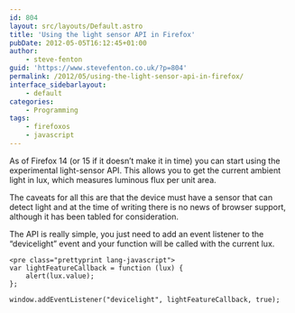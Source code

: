 ```yaml
---
id: 804
layout: src/layouts/Default.astro
title: 'Using the light sensor API in Firefox'
pubDate: 2012-05-05T16:12:45+01:00
author:
    - steve-fenton
guid: 'https://www.stevefenton.co.uk/?p=804'
permalink: /2012/05/using-the-light-sensor-api-in-firefox/
interface_sidebarlayout:
    - default
categories:
    - Programming
tags:
    - firefoxos
    - javascript
---
```


As of Firefox 14 (or 15 if it doesn’t make it in time) you can start using the experimental light-sensor API. This allows you to get the current ambient light in lux, which measures luminous flux per unit area.

The caveats for all this are that the device must have a sensor that can detect light and at the time of writing there is no news of browser support, although it has been tabled for consideration.

The API is really simple, you just need to add an event listener to the “devicelight” event and your function will be called with the current lux.

```
<pre class="prettyprint lang-javascript">
var lightFeatureCallback = function (lux) {
    alert(lux.value);
};

window.addEventListener("devicelight", lightFeatureCallback, true);
```